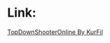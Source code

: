 # Link:
[TopDownShooterOnline By KurFil](https://mega.nz/file/cz8UxTIR#CD1mGaHzWvzUqbRSIGB8qPsR_egcg-IVxpomAFCZ79A)
